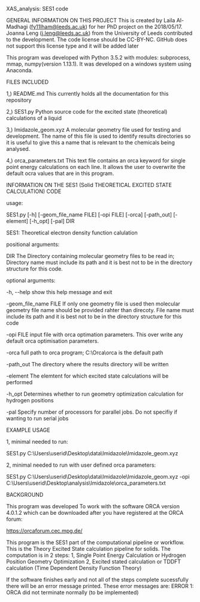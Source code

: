 XAS_analysis: SES1 code

GENERAL INFORMATION ON THIS PROJECT
This is created by Laila Al-Madhagi (fy11lham@leeds.ac.uk) for her PhD project on the 2018/05/17. Joanna Leng (j.leng@leeds.ac.uk) from the University of Leeds contributed to the development. The code license should be CC-BY-NC. GitHub does not support this license type and it will be added later

This program was developed with Python 3.5.2 with modules: subprocess, mmap, numpy(version 1.13.1). It was developed on a windows system using Anaconda.


FILES INCLUDED 

1,) README.md				This currently holds all the documentation for
							this repository

2,) SES1.py  				Python source code for the excited state (theoretical)
							calculations of a liquid
						
3,) Imidazole_geom.xyz		A molecular geometry file used for testing 
							and development. The name of this file is used to identify 
							results directories so it is useful to give this a name that 
							is relevant to the chemicals being analysed.
						
4,) orca_parameters.txt 	This text file contains an orca keyword for single point 
							energy calculations on each line. It allows the user to 
							overwrite the default ocra values that are in this program.

							
INFORMATION ON THE SES1 (Solid THEORETICAL EXCITED STATE CALCULATION) CODE

usage: 

SES1.py [-h] [-geom_file_name FILE] [-opi FILE] [-orca] [-path_out] [-element] [-h_opt] [-pal] DIR


SES1: Theoretical electron density function calulation

positional arguments:

  DIR					The Directory containing molecular geometry files to be read in; 
						Directory name must include its path and it is best not to be in 
						the directory structure for this code.

optional arguments:

  -h, --help          	show this help message and exit
  
  -geom_file_name FILE  If only one geometry file is used then molecular geometry file 
						name should be provided rahter than direcoty. File name must 
						include its path and it is best not to be in the directory 
						structure for this code
					  
  -opi FILE           	input file with orca optimation parameters. This over
						write any default orca optimisation parameters.
					  
  -orca 	          	full path to orca program; C:\Orca\orca is the
						default path
					
  -path_out				The directory where the results directory will be 
						written

  -element				The elemtent for which excited state calculations 
						will be performed
	
  -h_opt				Determines whether to run geometry optimization calculation 
						for hydrogen positions 

  -pal 					Specify number of processors for parallel jobs. 
						Do not specifiy if wanting to run serial jobs
							

EXAMPLE USAGE

1, minimal needed to run:

SES1.py C:\Users\userid\Desktop\data\Imidazole\Imidazole_geom.xyz

2, minimal needed to run with user defined orca parameters:

SES1.py C:\Users\userid\Desktop\data\Imidazole\Imidazole_geom.xyz -opi C:\Users\userid\Desktop\analysis\Imidazole\orca_parameters.txt


BACKGROUND

This program was developed To work with the software ORCA version 4.0.1.2 which can be downloaded after you have registered at the ORCA forum:

https://orcaforum.cec.mpg.de/


This program is the SES1 part of the computational pipeline or workflow. This is the Theory Excited State calculation pipeline for solids. The computation is in 2 steps:
1, Single Point Energy Calculation or Hydrogen Position Geometry Optimization 2, Excited stated calculation or TDDFT calculation (Time Dependent Density Function Theory)

If the software finishes early and not all of the steps complete sucessfully there will be an error message printed. These error messages are:
ERROR 1: ORCA did not terminate normally (to be implemented)
